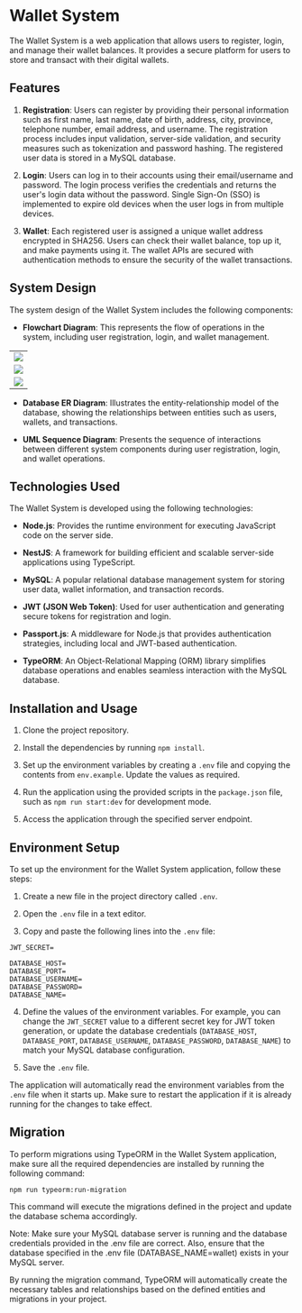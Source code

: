 # Wallet System

The Wallet System is a web application that allows users to register, login, and manage their wallet balances. It provides a secure platform for users to store and transact with their digital wallets.

## Features

1. **Registration**: Users can register by providing their personal information such as first name, last name, date of birth, address, city, province, telephone number, email address, and username. The registration process includes input validation, server-side validation, and security measures such as tokenization and password hashing. The registered user data is stored in a MySQL database.

2. **Login**: Users can log in to their accounts using their email/username and password. The login process verifies the credentials and returns the user's login data without the password. Single Sign-On (SSO) is implemented to expire old devices when the user logs in from multiple devices.

3. **Wallet**: Each registered user is assigned a unique wallet address encrypted in SHA256. Users can check their wallet balance, top up it, and make payments using it. The wallet APIs are secured with authentication methods to ensure the security of the wallet transactions.

## System Design

The system design of the Wallet System includes the following components:

- **Flowchart Diagram**: This represents the flow of operations in the system, including user registration, login, and wallet management.

<table>
  <tr>
    <td><img src="https://github.com/pradnyanandana/assets/assets/29228978/2b04ab53-a879-4a83-b8ac-ce2b5b1bac50"></td>
  </tr>
  <tr>
    <td><img src="https://github.com/pradnyanandana/assets/assets/29228978/b521e47c-3d3f-4667-b2ff-861894720110"></td>
  </tr>
  <tr>
    <td><img src="https://github.com/pradnyanandana/assets/assets/29228978/c20de251-f882-44c5-9c4e-b9ebcbb0f20a"></td>
  </tr>
</table>


- **Database ER Diagram**: Illustrates the entity-relationship model of the database, showing the relationships between entities such as users, wallets, and transactions.

- **UML Sequence Diagram**: Presents the sequence of interactions between different system components during user registration, login, and wallet operations.

## Technologies Used

The Wallet System is developed using the following technologies:

- **Node.js**: Provides the runtime environment for executing JavaScript code on the server side.

- **NestJS**: A framework for building efficient and scalable server-side applications using TypeScript.

- **MySQL**: A popular relational database management system for storing user data, wallet information, and transaction records.

- **JWT (JSON Web Token)**: Used for user authentication and generating secure tokens for registration and login.

- **Passport.js**: A middleware for Node.js that provides authentication strategies, including local and JWT-based authentication.

- **TypeORM**: An Object-Relational Mapping (ORM) library simplifies database operations and enables seamless interaction with the MySQL database.

## Installation and Usage

1. Clone the project repository.

2. Install the dependencies by running `npm install`.

3. Set up the environment variables by creating a `.env` file and copying the contents from `env.example`. Update the values as required.

4. Run the application using the provided scripts in the `package.json` file, such as `npm run start:dev` for development mode.

5. Access the application through the specified server endpoint.

## Environment Setup

To set up the environment for the Wallet System application, follow these steps:

1. Create a new file in the project directory called `.env`.

2. Open the `.env` file in a text editor.

3. Copy and paste the following lines into the `.env` file:

```
JWT_SECRET=

DATABASE_HOST=
DATABASE_PORT=
DATABASE_USERNAME=
DATABASE_PASSWORD=
DATABASE_NAME=
```

4. Define the values of the environment variables. For example, you can change the `JWT_SECRET` value to a different secret key for JWT token generation, or update the database credentials (`DATABASE_HOST`, `DATABASE_PORT`, `DATABASE_USERNAME`, `DATABASE_PASSWORD`, `DATABASE_NAME`) to match your MySQL database configuration.

5. Save the `.env` file.

The application will automatically read the environment variables from the `.env` file when it starts up. Make sure to restart the application if it is already running for the changes to take effect.

## Migration

To perform migrations using TypeORM in the Wallet System application, make sure all the required dependencies are installed by running the following command:

```
npm run typeorm:run-migration
```

This command will execute the migrations defined in the project and update the database schema accordingly.

Note: Make sure your MySQL database server is running and the database credentials provided in the .env file are correct. Also, ensure that the database specified in the .env file (DATABASE_NAME=wallet) exists in your MySQL server.

By running the migration command, TypeORM will automatically create the necessary tables and relationships based on the defined entities and migrations in your project.
